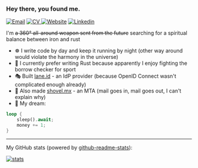 ### Hey there, you found me.

[![Email](https://img.shields.io/badge/Email-EA4335?style=flat-square&logo=gmail&logoColor=white)](mailto:oleksiy@noroutine.me)
<a href="https://github.com/noroutine/noroutine/blob/master/Oleksii_2025.pdf" target="_blank" rel="noopener noreferrer">
  <img src="https://img.shields.io/badge/My_CV-E6522C?style=flat-square&logo=readdotcv&logoColor=white" alt="CV">
</a>
[![Website](https://img.shields.io/badge/Website-F0773A?style=flat-square&logo=firefox-browser&logoColor=white)](https://noroutine.me/)
[![Linkedin](https://img.shields.io/badge/LinkedIn-0B65C2?style=flat-square&logo=linkedin&logoColor=white)](https://www.linkedin.com/in/oleksiikhilkevych)


I'm ~~a 360° all-around weapon sent from the future~~ searching for a spiritual balance between iron and rust

* ☸️ I write code by day and keep it running by night (other way around would violate the harmony in the universe)
* 🦀 I currently prefer writing Rust because apparently I enjoy fighting the borrow checker for sport
* 🎭 Built [lane.id](https://lane.id/) - an IdP provider (because OpenID Connect wasn't complicated enough already)
* 📮 Also made [shovel.mx](https://shovel.mx/) - an MTA (mail goes in, mail goes out, I can't explain why)
* 🌭 My dream: 
```rust
loop {
    sleep().await;
    money += 1;
}
```

---

My GitHub stats (powered by [github-readme-stats](https://github.com/anuraghazra/github-readme-stats)):

[![stats](https://github-readme-stats.vercel.app/api?username=noroutine&show_icons=true&hide_title=true&hide_border=true)](https://noroutine.me/)
